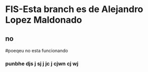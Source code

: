 # FIS-Esta branch es de Alejandro Lopez Maldonado
## no
#poeqeu no esta funcionando
### punbhe djs j sj j jc j cjwn cj wj
